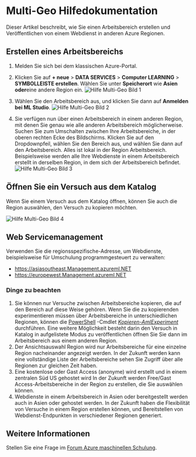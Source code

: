 <properties
   pageTitle="Multi-Geo Hilfedokumentation | Microsoft Azure"
   description="Informationen zum Erstellen eines Arbeitsbereichs und Veröffentlichen von einem Webdienst in einer anderen aus Süd zentralen USA (SCUS) Azure Region Azure Region."
   services="machine-learning"
   documentationCenter=""
   authors="tedway"
   manager="jhubbard"
   editor="rmca14"
   tags=""/>

<tags
   ms.service="machine-learning"
   ms.devlang="na"
   ms.topic="article"
   ms.tgt_pltfrm="na"
   ms.workload="na"
   ms.date="08/16/2016"
   ms.author="tedway; neerajkh"/>

# <a name="multi-geo-help-documentation"></a>Multi-Geo Hilfedokumentation

Dieser Artikel beschreibt, wie Sie einen Arbeitsbereich erstellen und Veröffentlichen von einem Webdienst in anderen Azure Regionen.

## <a name="create-a-workspace"></a>Erstellen eines Arbeitsbereichs

1. Melden Sie sich bei dem klassischen Azure-Portal.

2.  Klicken Sie auf **+ neue** > **DATA SERVICES** > **Computer LEARNING** > **SYMBOLLEISTE erstellen**.  Wählen Sie unter **Speicherort** wie **Asien oder**eine andere Region ein.
![Hilfe Multi-Geo Bild 1][1]
3. Wählen Sie den Arbeitsbereich aus, und klicken Sie dann auf **Anmelden bei ML Studio**.
![Hilfe Multi-Geo Bild 2][2]

4. Sie verfügen nun über einen Arbeitsbereich in einem anderen Region, mit denen Sie genau wie alle anderen Arbeitsbereich möglicherweise. Suchen Sie zum Umschalten zwischen Ihre Arbeitsbereiche, in der oberen rechten Ecke des Bildschirms. Klicken Sie auf den Dropdownpfeil, wählen Sie den Bereich aus, und wählen Sie dann auf den Arbeitsbereich. Alles ist lokal in der Region Arbeitsbereich. Beispielsweise werden alle Ihre Webdienste in einem Arbeitsbereich erstellt in derselben Region, in dem sich der Arbeitsbereich befindet.
![Hilfe Multi-Geo Bild 3][3]

## <a name="open-an-experiment-from-gallery"></a>Öffnen Sie ein Versuch aus dem Katalog

Wenn Sie einem Versuch aus dem Katalog öffnen, können Sie auch die Region auswählen, den Versuch zu kopieren möchten.

![Hilfe Multi-Geo Bild 4][4a]

## <a name="web-service-management"></a>Web Servicemanagement

Verwenden Sie die regionsspezifische-Adresse, um Webdienste, beispielsweise für Umschulung programmgesteuert zu verwalten:
- https://asiasoutheast.Management.azureml.NET
- https://europewest.Management.azureml.NET

### <a name="things-to-note"></a>Dinge zu beachten

1.  Sie können nur Versuche zwischen Arbeitsbereiche kopieren, die auf den Bereich auf diese Weise gehören. Wenn Sie die zu kopierenden experimentieren müssen über Arbeitsbereiche in unterschiedlichen Regionen, können die [PowerShell](http://aka.ms/amlps) -Cmdlet [*Kopieren-AmlExperiment*](https://github.com/hning86/azuremlps/blob/master/README.md#copy-amlexperiment) durchführen. Eine weitere Möglichkeit besteht darin den Versuch in Katalog in aufgelistete Modus zu veröffentlichen öffnen Sie Sie dann im Arbeitsbereich aus einem anderen Region.
2.  Der Ansichtsauswahl Region wird nur Arbeitsbereiche für eine einzelne Region nacheinander angezeigt werden. In der Zukunft werden kann eine vollständige Liste der Arbeitsbereiche sehen Sie Zugriff über alle Regionen zur gleichen Zeit haben.  
3.  Eine kostenlose oder Gast Access (anonyme) wird erstellt und in einem zentralen Süd US gehostet wird In der Zukunft werden Free/Gast Access-Arbeitsbereiche in der Region zu erstellen, die Sie auswählen können.  
4.  Webdienste in einem Arbeitsbereich in Asien oder bereitgestellt werden auch in Asien oder gehostet werden. In der Zukunft haben die Flexibilität von Versuche in einem Region erstellen können, und Bereitstellen von Webdienst-Endpunkten in verschiedener Regionen generiert.  

## <a name="more-information"></a>Weitere Informationen

Stellen Sie eine Frage im [Forum Azure maschinellen Schulung](https://social.msdn.microsoft.com/Forums/azure/home?forum=MachineLearning).

<!--Image references-->
[1]: ./media/machine-learning-multi-geo/multi-geo_1.png
[2]: ./media/machine-learning-multi-geo/multi-geo_2.png
[3]: ./media/machine-learning-multi-geo/multi-geo_3.png
[4a]: ./media/machine-learning-multi-geo/multi-geo_4a.png
